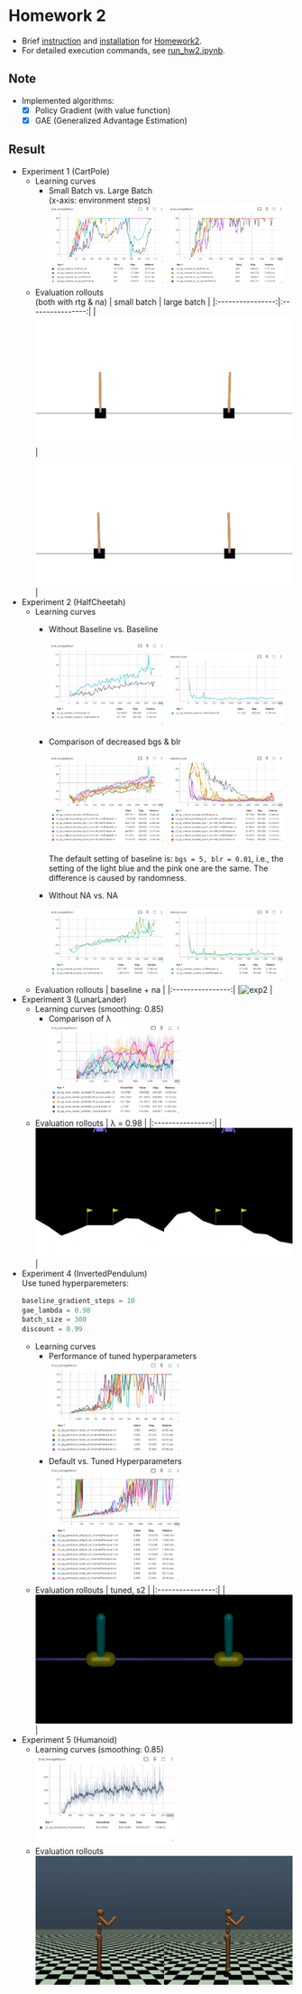 # Homework 2
* Brief [instruction] and [installation] for [Homework2].
* For detailed execution commands, see [run_hw2.ipynb].

## Note
* Implemented algorithms:
  * [x] Policy Gradient (with value function)
  * [x] GAE (Generalized Advantage Estimation)

## Result
* Experiment 1 (CartPole)
  * Learning curves
    * Small Batch vs. Large Batch  
      (x-axis: environment steps)
      <div>
       <img src="results/exp1.png" width="48%" />
       <img src="results/exp1_lb.png" width="48%" />
      </div>
  * Evaluation rollouts  
    (both with rtg & na)
    | small batch      | large batch      |
    |:----------------:|:----------------:|
    |![exp1]           |![exp1_lb]        |
* Experiment 2 (HalfCheetah)
  * Learning curves
    * Without Baseline vs. Baseline
      <div>
       <img src="results/exp2_baseline eval.png" width="48%" />
       <img src="results/exp2_baseline loss.png" width="48%" />
      </div>
    * Comparison of decreased bgs & blr
      <div>
       <img src="results/exp2_bgs-blr eval.png" width="48%" />
       <img src="results/exp2_bgs-blr loss.png" width="48%" />
      </div>
      
      The default setting of baseline is: `bgs = 5, blr = 0.01`, i.e., the setting of the light blue and the pink one are the same. The difference is caused by randomness.
    * Without NA vs. NA
      <div>
       <img src="results/exp2_na eval.png" width="48%" />
       <img src="results/exp2_na loss.png" width="48%" />
      </div>
  * Evaluation rollouts
    | baseline + na    |
    |:----------------:|
    |![exp2]           |
* Experiment 3 (LunarLander)
  * Learning curves (smoothing: 0.85)
    * Comparison of λ
      <div>
       <img src="results/exp3.png" width="55%"/>
      </div>
  * Evaluation rollouts
    | λ = 0.98         |
    |:----------------:|
    |![exp3]           |
* Experiment 4 (InvertedPendulum)  
  Use tuned hyperparemeters:
  ```python
  baseline_gradient_steps = 10
  gae_lambda = 0.98
  batch_size = 300
  discount = 0.99
  ```
  * Learning curves
    * Performance of tuned hyperparameters
      <div>
       <img src="results/exp4_tuned.png" width="55%" />
      </div>
    * Default vs. Tuned Hyperparameters
      <div>
       <img src="results/exp4_compare.png" width="55%" />
      </div>
  * Evaluation rollouts
    | tuned, s2        |
    |:----------------:|
    |![exp4]           |
* Experiment 5 (Humanoid)
  * Learning curves (smoothing: 0.85)
    <div>
     <img src="results/exp5.png" width="55%" />
    </div>
  * Evaluation rollouts  
    ![exp5]



[instruction]: instruction.md
[installation]: installation.md
[Homework2]: https://rail.eecs.berkeley.edu/deeprlcourse/deeprlcourse/static/homeworks/hw2.pdf
[run_hw2.ipynb]: cs285/scripts/run_hw2.ipynb
[exp1]: results/exp1_pg_cartpole_rtg_na.gif
[exp1_lb]: results/exp1_pg_cartpole_lb_rtg_na.gif
[exp2]: results/exp2_pg_cheetah_baseline_na.gif
[exp3]: results/exp3_pg_lunarlander_lambda0.98.gif
[exp4]: results/exp4_pg_pendulum_tuned_s2.gif
[exp5]: results/exp5_pg_humanoid.gif
